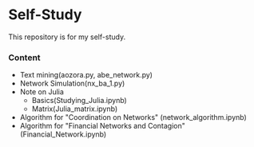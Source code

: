 # Self-Study

This repository is for my self-study.

### Content
- Text mining(aozora.py, abe_network.py)
- Network Simulation(nx_ba_1.py)
- Note on Julia
  - Basics(Studying_Julia.ipynb)
  - Matrix(Julia_matrix.ipynb)
- Algorithm for "Coordination on Networks" (network_algorithm.ipynb)
- Algorithm for "Financial Networks and Contagion" (Financial_Network.ipynb)
